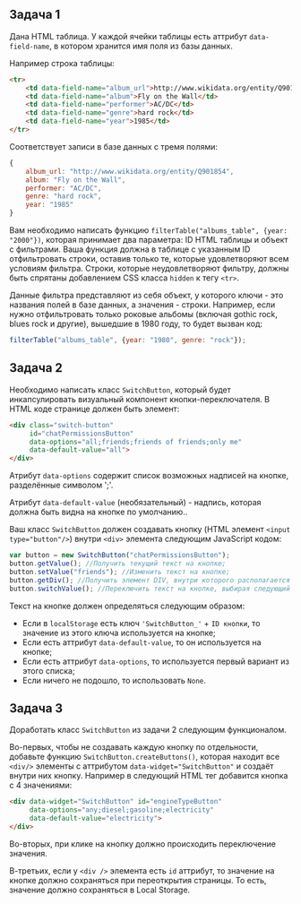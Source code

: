 Задача 1
--------

Дана HTML таблица. У каждой ячейки таблицы есть аттрибут `data-field-name`, в котором хранится имя поля из базы данных.

Например строка таблицы:

```html
<tr>
	<td data-field-name="album_url">http://www.wikidata.org/entity/Q901854</td>
	<td data-field-name="album">Fly on the Wall</td>
	<td data-field-name="performer">AC/DC</td>
	<td data-field-name="genre">hard rock</td>
	<td data-field-name="year">1985</td>
</tr>
```

Соответствует записи в базе данных с тремя полями:

```javascript
{
	album_url: "http://www.wikidata.org/entity/Q901854",
	album: "Fly on the Wall",
	performer: "AC/DC",
	genre: "hard rock",
	year: "1985"
}
```

Вам необходимо написать функцию `filterTable("albums_table", {year: "2000"})`, которая принимает два параметра: ID HTML таблицы и объект с фильтрами. Ваша функция должна в таблице с указанным ID отфильтровать строки, оставив только те, которые удовлетворяют всем условиям фильтра. Строки, которые неудовлетворяют фильтру, должны быть спрятаны добавлением CSS класса `hidden` к тегу `<tr>`.

Данные фильтра представляют из себя объект, у которого ключи - это названия полей в  базе данных, а значения - строки. Например, если нужно отфильтровать только роковые альбомы (включая gothic rock, blues rock и другие), вышедшие в 1980 году, то будет вызван код:

```javascript
filterTable("albums_table", {year: "1980", genre: "rock"});
```

Задача 2
--------

Необходимо написать класс `SwitchButton`, который будет инкапсулировать визуальный компонент кнопки-переключателя. В HTML коде странице должен быть элемент:

```html
<div class="switch-button"
     id="chatPermissionsButton"
     data-options="all;friends;friends of friends;only me"
     data-default-value="all">
</div>
```

Атрибут `data-options` содержит список возможных надписей на кнопке, разделённые символом ';'.

Атрибут `data-default-value` (необязательный) - надпись, которая должна быть видна на кнопке по умолчанию..

Ваш класс `SwitchButton` должен создавать кнопку (HTML элемент `<input type="button"/>`) внутри `<div>` элемента следующим JavaScript кодом:

```javascript
var button = new SwitchButton("chatPermissionsButton");
button.getValue(); //Получить текущий текст на кнопке;
button.setValue("friends"); //Изменить текст на кнопке;
button.getDiv(); //Получить элемент DIV, внутри которого располагается кнопка;
button.switchValue(); //Переключить текст на кнопке, выбирая следующий из списка "options";
```

Текст на кнопке должен определяться следующим образом:
* Если в `localStorage` есть ключ `'SwitchButton_'` + `ID кнопки`, то значение из этого ключа используется на кнопке;
* Если есть аттрибут `data-default-value`, то он используется на кнопке;
* Если есть аттрибут `data-options`, то используется первый вариант из этого списка;
* Если ничего не подошло, то использовать `None`.

Задача 3
--------

Доработать класс `SwitchButton` из задачи 2 следующим функционалом.

Во-первых, чтобы не создавать каждую кнопку по отдельности, добавьте функцию `SwitchButton.createButtons()`, которая находит все `<div/>` элементы с аттрибутом `data-widget="SwitchButton"` и создаёт внутри них кнопку. Например в следующий HTML тег добавится кнопка с 4 значениями:

```html
<div data-widget="SwitchButton" id="engineTypeButton"
     data-options="any;diesel;gasoline;electricity"
     data-default-value="electricity">
</div>
```

Во-вторых, при клике на кнопку должно происходить переключение значения.

В-третьих, если у `<div />` элемента есть `id` аттрибут, то значение на кнопке должно сохраняться при переоткрытия страницы. То есть, значение должно сохраняться в Local Storage.
